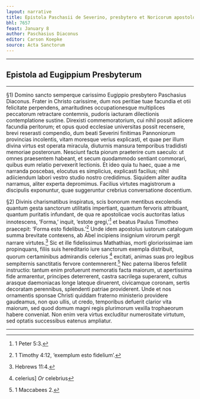 ```yaml
---
layout: narrative
title: Epistola Paschasii de Severino, presbytero et Noricorum apostolo Neapoli
bhl: 7657
feast: January 8
author: Paschasius Diaconus
editor: Carson Koepke
source: Acta Sanctorum
---
```


---

## Epistola ad Eugippium Presbyterum

---

§1) Domino sancto semperque carissimo Eugippio presbytero Paschasius Diaconus. Frater in Christo carissime, dum nos peritiae tuae facundia et otii felicitate perpendens, amaritudines occupationesque multiplices peccatorum retractare contemnis, pudoris iacturam dilectionis contemplatione sustine. Direxisti commemoratorium, cui nihil possit adiicere facundia peritorum; et opus quod ecclesiae universitas possit recensere, brevi reserasti compendio, dum beati Severini finitimas Pannoniorum provincias incolentis, vitam moresque verius explicasti, et quae per illum divina virtus est operata miracula, diuturnis mansura temporibus tradidisti memoriae posterorum. Nesciunt facta piorum praeterire cum saeculo: ut omnes praesentem habeant, et secum quodammodo sentiant commorari, quibus eum relatio pervexerit lectionis. Et ideo quia tu haec, quae a me narranda poscebas, elocutus es simplicius, explicasti facilius; nihil adiiciendum labori vestro studio nostro credidimus. Siquidem aliter audita narramus, aliter experta depromimus. Facilius virtutes magistrorum a discipulis exponuntur, quae suggeruntur crebrius conversatione docentium.

§2) Divinis charismatibus inspiratus, scis bonorum mentibus excolendis quantum gesta sanctorum utilitatis impertiant, quantum fervoris attribuant, quantum puritatis infundant, de qua re apostolicae vocis auctoritas latius innotescens, ‘Forma,’ inquit, ‘estote gregi,’[^1] et beatus Paulus Timotheo praecepit: ‘Forma esto fidelibus.’[^2] Unde idem apostolus iustorum catalogum summa brevitate contexens, ab Abel incipiens insignium virorum pergit narrare virtutes.[^3] Sic et ille fidelissimus Mathathias, morti gloriorissimae iam propinquans, filiis suis hereditario iure sanctorum exempla distribuit, quorum certaminibus admirandis celerius [^4] excitati, animas suas pro legibus sempiternis sanctitatis fervore contemnerent.[^5] Nec paterna liberos fefellit instructio: tantum enim profuerunt memoratis facta maiorum, ut apertissima fide armarentur, principes deterrerent, castra sacrilega superarent, cultus arasque daemoniacas longe lateque diruerent, civicamque coronam, sertis decoratam perennibus, splendenti patriae providerent. Unde et nos ornamentis sponsae Christi quiddam fraterno ministerio providere gaudeamus, non quo ullis, ut credo, temporibus defuerit clarior vita maiorum, sed quod domum magni regis plurimorum vexilla trophaeorum habere conveniat. Non enim vera virtus excluditur numerositate virtutum, sed optatis successibus eatenus ampliatur.

---

[^1]: 1 Peter 5:3. 
[^2]: 1 Timothy 4:12, ‘exemplum esto fidelium’. 
[^3]: Hebrews 11:4. 
[^4]: celerius] *Or* celebrius
[^5]: 1 Maccabees 2.
